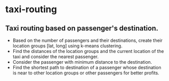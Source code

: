 # taxi-routing

## Taxi routing based on passenger's destination.

-   Based on the number of passengers and their destinations, create their location groups [lat, long] using k-means clustering.
-   Find the distances of the location groups and the current location of the taxi and consider the nearest passenger.
-   Consider the passenger with minimum distance to the destination.
-   Find the shortest path to destination of a passenger whose destination is near to other location groups or other passengers for better profits.
